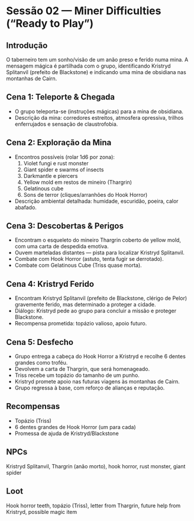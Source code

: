 # Sessão 02 — Miner Difficulties (“Ready to Play”)

## Introdução
O taberneiro tem um sonho/visão de um anão preso e ferido numa mina. A mensagem mágica é partilhada com o grupo, identificando Kristryd Splitanvil (prefeito de Blackstone) e indicando uma mina de obsidiana nas montanhas de Cairn.

## Cena 1: Teleporte & Chegada
- O grupo teleporta-se (instruções mágicas) para a mina de obsidiana.
- Descrição da mina: corredores estreitos, atmosfera opressiva, trilhos enferrujados e sensação de claustrofobia.

## Cena 2: Exploração da Mina
- Encontros possíveis (rolar 1d6 por zona):
  1. Violet fungi e rust monster
  2. Giant spider e swarms of insects
  3. Darkmantle e piercers
  4. Yellow mold em restos de mineiro (Thargrin)
  5. Gelatinous cube
  6. Sons de terror (cliques/arranhões do Hook Horror)
- Descrição ambiental detalhada: humidade, escuridão, poeira, calor abafado.

## Cena 3: Descobertas & Perigos
- Encontram o esqueleto do mineiro Thargrin coberto de yellow mold, com uma carta de despedida emotiva.
- Ouvem marteladas distantes — pista para localizar Kristryd Splitanvil.
- Combate com Hook Horror (astuto, tenta fugir se derrotado).
- Combate com Gelatinous Cube (Triss quase morta).

## Cena 4: Kristryd Ferido
- Encontram Kristryd Splitanvil (prefeito de Blackstone, clérigo de Pelor) gravemente ferido, mas determinado a proteger a cidade.
- Diálogo: Kristryd pede ao grupo para concluir a missão e proteger Blackstone.
- Recompensa prometida: topázio valioso, apoio futuro.

## Cena 5: Desfecho
- Grupo entrega a cabeça do Hook Horror a Kristryd e recolhe 6 dentes grandes como troféu.
- Devolvem a carta de Thargrin, que será homenageado.
- Triss recebe um topázio do tamanho de um punho.
- Kristryd promete apoio nas futuras viagens às montanhas de Cairn.
- Grupo regressa à base, com reforço de alianças e reputação.

## Recompensas
- Topázio (Triss)
- 6 dentes grandes de Hook Horror (um para cada)
- Promessa de ajuda de Kristryd/Blackstone

## NPCs
Kristryd Splitanvil, Thargrin (anão morto), hook horror, rust monster, giant spider

## Loot
Hook horror teeth, topázio (Triss), letter from Thargrin, future help from Kristryd, possible magic item

